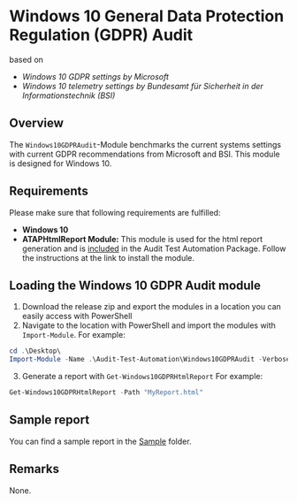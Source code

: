 # Windows 10 General Data Protection Regulation (GDPR) Audit

based on
* _Windows 10 GDPR settings by Microsoft_
* _Windows 10 telemetry settings by Bundesamt für Sicherheit in der Informationstechnik (BSI)_

## Overview

The `Windows10GDPRAudit`-Module benchmarks the current systems settings with current GDPR recommendations from Microsoft and BSI. This module is designed for Windows 10.

## Requirements

Please make sure that following requirements are fulfilled:

* **Windows 10**
* **ATAPHtmlReport Module:** This module is used for the html report generation and is [included](https://github.com/fbprogmbh/Audit-Test-Automation/tree/master/ATAPHtmlReport) in the Audit Test Automation Package. Follow the instructions at the link to install the module.

## Loading the Windows 10 GDPR Audit module

1. Download the release zip and export the modules in a location you can easily access with PowerShell
2. Navigate to the location with PowerShell and import the modules with `Import-Module`. For example:
```Powershell
cd .\Desktop\
Import-Module -Name .\Audit-Test-Automation\Windows10GDPRAudit -Verbose
```
3. Generate a report with `Get-Windows10GDPRHtmlReport` For example:
```PowerShell
Get-Windows10GDPRHtmlReport -Path "MyReport.html"
```

## Sample report

You can find a sample report in the [Sample](Sample) folder.

## Remarks

None.
